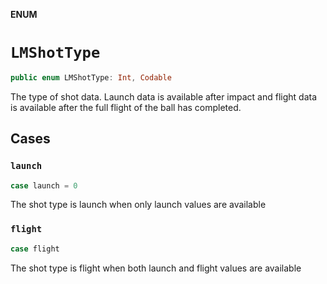 **ENUM**

# `LMShotType`

```swift
public enum LMShotType: Int, Codable
```

The type of shot data. Launch data is available after impact and flight data is available after the full flight of the ball has completed.

## Cases
### `launch`

```swift
case launch = 0
```

The shot type is launch when only launch values are available

### `flight`

```swift
case flight
```

The shot type is flight when both launch and flight values are available
